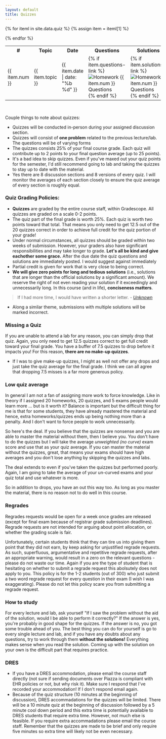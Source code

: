 ```yaml
---
layout: default
title: Quizzes
---
```


<table id="customers">
  <tr>
    <th> # </th>
    <th>Topic</th>
    <th>Date</th>
    <th>Questions</th>
    <th>Solutions</th>
  </tr>
  {% for iteml in site.data.quiz %}  
    {% assign item = iteml[1] %}
    <tr>
        <td>{{ item.num }}</td>
        <td> {{ item.topic }} </td>
        <td> {{ item.date | date: "%b %d" }} </td>
        <td> 
            {% if item.questions-link %}
            <a href="{{ site.base }}{{ item.questions-link }}"
                style="text-decoration: none">
                <img class="homework-icon"
                    alt="Homework {{ item.num }} Questions"
                    title="Homework {{ item.num }} Questions"
                    src="{{ site.base }}/img/icons/lab_questions.png" />
            </a>
            {% endif %}
        </td>
        <td> 
            {% if item.solutions-link %}
            <a href="{{ site.base }}{{ item.solutions-link }}"
                style="text-decoration: none">
                <img class="homework-icon"
                    alt="Homework {{ item.num }} Questions"
                    title="Homework {{ item.num }} Questions"
                    src="{{ site.base }}/img/icons/lab_solutions.png" />
            </a>
            {% endif %}
        </td>
    </tr>        


  {% endfor %}

</table>

&nbsp;

Couple things to note about quizzes:
- Quizzes will be conducted in-person during your assigned discussion section. 
- Quizzes will consist of **one problem** related to the previous lecture/lab. The questions will be of varying forms  
- The quizzes consists 25% of your final course grade. Each quiz will contribute up to 2 points to your final question average (up to 25 points). 
- It's a bad idea to skip quizzes. Even if you've maxed out your quiz points for the semester, I'd still recommend going to lab and taking the quizzes to stay up to date with the material. 
- Yes there are 8 discussion sections and 8 versions of every quiz. I will monitor the averages of each section closely to ensure the quiz average of every section is roughly equal. 

### Quiz Grading Policies: 

- **Quizzes** are graded by the entire course staff, within Gradescope. All quizzes are graded on a scale 0-2 points.  
- The quiz part of the final grade is worth 25%. Each quiz is worth two points toward that total. That means you only need to get 12.5 out of the 20 quizzes correct in order to achieve full credit for the quiz portion of your grade!
- Under normal circumstances, all quizzes should be graded within two weeks of submission. However, your graders also have significant responsibilities and may take longer to grade. **Let's all be kind and give eachother some grace.** After the due date the quiz questions and solutions are immediately posted. I would suggest against immediately  
- Partial credit is given for work that is very close to being correct. 
- **We will give zero points for long and tedious solutions** (i.e., solutions that are longer than the official solutions by a significant amount). We reserve the right of not even reading your solution if it exceedingly and unnecessarily long. In this course (and in life), **conciseness matters**.
>If I had more time, I would have written a shorter letter. 
><cite> - [Unknown](https://www.lb7.uscourts.gov/documents/314-cv-921.pdf) <cite>
- Along a similar theme, submissions with multiple solutions will be marked incorrect.  


### Missing a Quiz

If you are unable to attend a lab for any reason, you can simply drop that quiz. Again, you only need to get 12.5 quizzes correct to get full credit toward your final grade. You have a buffer of 7.5 quizzes to drop before it impacts you! For this reason, **there are no make-up quizzes**. 
- If I was to give make-up quizzes, I might as well not offer any drops and just take the quiz average for the final grade. I think we can all agree that dropping 7.5 misses is a far more generous policy. 

### Low quiz average

In general I am not a fan of assigning more work to force knowledge. Like in theory if I assigned 20 homeworks, 20 quizzes, and 5 exams people would learn more ... but is it worth it? Balance is important but the difficult thing for me is that for some students, they have already mastered the material and hence, extra homeworks/quizzes ends up being nothing more than a penalty. And I don't want to force people to work unnecessarily. 

So here's the deal. If you believe that the quizzes are nonsense and you are able to master the material without them, then I believe you. You don't have to do the quizzes but I will take the average *unweighted (no curve)* exam score and use that as your quiz average. If you can master the material without the quizzes, great, that means your exams should have high averages and you don't lose anything by skipping the quizzes and labs. 

The deal extends to even if you've taken the quizzes but performed poorly. Again, I am going to take the average of your un-curved exams and your quiz total and use whatever is more. 

So in addition to drops, you have an out this way too. As long as you master the material, there is no reason not to do well in this course. 

### Regrades

Regrades requests would be open for a week once grades are released (except for final exam because of registrar grade submission deadlines). Regrade requests are not intended for arguing about point allocation, or whether the grading scale is fair.

Unfortunately, certain students think that they can tire us into giving them point that they did not earn, by keep asking for unjustified regrade requests. As such, superfluous, argumentative and repetitive regrade requests, after an appropriate warning, would result in a zero on the relevant questions - please do not waste our time. Again if you are the type of student that is hesitating on whether to submit a regrade request this abolsutely does not apply to you. This policy is for the 1-2 students (out of 300) who just submit a two word regrade request for every question in their exam (I wish I was exaggerating). Please do not let this policy scare you from submitting a regrade request. 

### How to study
For every lecture and lab, ask yourself "If I saw the problem without the aid of the solution, would I be able to perform it correctly?" If the answer is yes, you're probably in good shape for the quizzes. If the answer is no, you got some trouble ahead of you. The best thing you can do for yourself is go to every single lecture and lab, and if you have any doubts about any questions, try to work through them **without the solutions!** Everything makes sense when you read the solution. Coming up with the solution on your own is the difficult part that requires practice.   

### DRES
- If you have a DRES accommodation, please email the course staff directly (not sure if sending documents over Piazza is compliant with EHR policies or not, but why risk it). Make sure I respond that I've recorded your accommodation! If I don't respond email again.
- Because of the quiz structure (10 minutes at the beginning of discussion), DRES accommadations for the quizzes will be limited. There will be a 10 minute quiz at the beginning of discussion followed by a 5 minute cool down period and this extra time is potentially available to DRES students that require extra time. However, not much else is feasible. If you require extra accommadations please email the course staff. Remember that the quizzes are made to be brief and only require five minutes so extra time will likely not be even necessary.